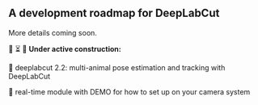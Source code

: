 ## A development roadmap for DeepLabCut 

More details coming soon. 

:loudspeaker: :hourglass_flowing_sand: :construction: **Under active construction:**

:black_square_button: deeplabcut 2.2: multi-animal pose estimation and tracking with DeepLabCut 

:black_square_button: real-time module with DEMO for how to set up on your camera system 
